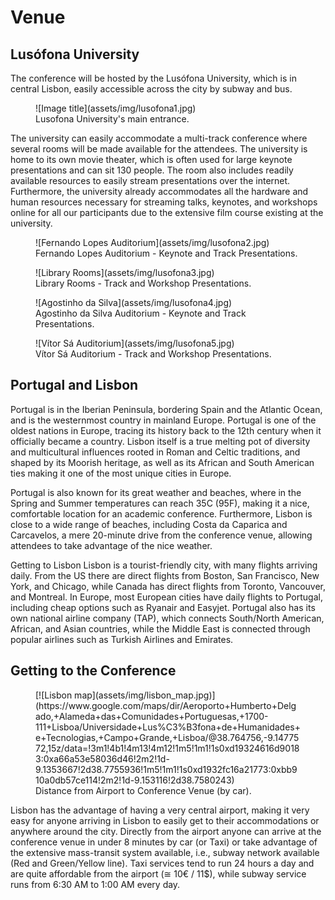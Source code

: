 # Venue

## Lusófona University

The conference will be hosted by the Lusófona University, which is in central Lisbon, easily accessible across the city by subway and bus.

<figure markdown>
  ![Image title](assets/img/lusofona1.jpg)
  <figcaption>Lusofona University's main entrance.</figcaption>
</figure>

The university can easily accommodate a multi-track conference where several rooms will be made available for the attendees. The university is home to its own movie theater, which is often used for large keynote presentations and can sit 130 people. The room also includes readily available resources to easily stream presentations over the internet. Furthermore, the university already accommodates all the hardware and human resources necessary for streaming talks, keynotes, and workshops online for all our participants due to the extensive film course existing at the university.

<figure markdown>
  ![Fernando Lopes Auditorium](assets/img/lusofona2.jpg)
  <figcaption>Fernando Lopes Auditorium - Keynote and Track Presentations.</figcaption>
</figure>

<figure markdown>
  ![Library Rooms](assets/img/lusofona3.jpg)
  <figcaption>Library Rooms - Track and Workshop Presentations.</figcaption>
</figure>

<figure markdown>
  ![Agostinho da Silva](assets/img/lusofona4.jpg)
  <figcaption>Agostinho da Silva Auditorium - Keynote and Track Presentations.</figcaption>
</figure>

<figure markdown>
  ![Vítor Sá Auditorium](assets/img/lusofona5.jpg)
  <figcaption>Vítor Sá Auditorium - Track and Workshop Presentations.</figcaption>
</figure>

## Portugal and Lisbon

Portugal is in the Iberian Peninsula, bordering Spain and the Atlantic Ocean, and is the westernmost country in mainland Europe. Portugal is one of the oldest nations in Europe, tracing its history back to the 12th century when it officially became a country. Lisbon itself is a true melting pot of diversity and multicultural influences rooted in Roman and Celtic traditions, and shaped by its Moorish heritage, as well as its African and South American ties making it one of the most unique cities in Europe.

Portugal is also known for its great weather and beaches, where in the Spring and Summer temperatures can reach 35C (95F), making it a nice, comfortable location for an academic conference. Furthermore, Lisbon is close to a wide range of beaches, including Costa da Caparica and Carcavelos, a mere 20-minute drive from the conference venue, allowing attendees to take advantage of the nice weather.

Getting to Lisbon
Lisbon is a tourist-friendly city, with many flights arriving daily. From the US there are direct flights from Boston, San Francisco, New York, and Chicago, while Canada has direct flights from Toronto, Vancouver, and Montreal. In Europe, most European cities have daily flights to Portugal, including cheap options such as Ryanair and Easyjet. Portugal also has its own national airline company (TAP), which connects South/North American, African, and Asian countries, while the Middle East is connected through popular airlines such as Turkish Airlines and Emirates. 

## Getting to the Conference


<figure markdown>
  [![Lisbon map](assets/img/lisbon_map.jpg)](https://www.google.com/maps/dir/Aeroporto+Humberto+Delgado,+Alameda+das+Comunidades+Portuguesas,+1700-111+Lisboa/Universidade+Lus%C3%B3fona+de+Humanidades+e+Tecnologias,+Campo+Grande,+Lisboa/@38.764756,-9.1477572,15z/data=!3m1!4b1!4m13!4m12!1m5!1m1!1s0xd19324616d90183:0xa66a53e58036d46!2m2!1d-9.1353667!2d38.7755936!1m5!1m1!1s0xd1932fc16a21773:0xbb910a0db57ce114!2m2!1d-9.153116!2d38.7580243)
  <figcaption>Distance from Airport to Conference Venue (by car).</figcaption>
</figure>



Lisbon has the advantage of having a very central airport, making it very easy for anyone arriving in Lisbon to easily get to their accommodations or anywhere around the city. Directly from the airport anyone can arrive at the conference venue in under 8 minutes by car (or Taxi) or take advantage of the extensive mass-transit system available, i.e., subway network available (Red and Green/Yellow line). Taxi services tend to run 24 hours a day and are quite affordable from the airport (≅ 10€ / 11$), while subway service runs from 6:30 AM to 1:00 AM every day. 
